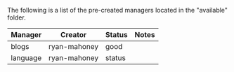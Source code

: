 The following is a list of the pre-created managers located in the "available" folder.

| Manager       | Creator       | Status  | Notes                                           |
| ------------- |---------------| --------|-------------------------------------------------|
| blogs         | ryan-mahoney  | good    |                                                 |
| language      | ryan-mahoney  | status  |                                                 |
